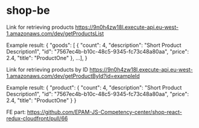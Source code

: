 # shop-be

Link for retrieving products        https://9n0h4zw18l.execute-api.eu-west-1.amazonaws.com/dev/getProductsList

Example result:
{
    "goods": [
        {
            "count": 4,
            "description": "Short Product Description1",
            "id": "7567ec4b-b10c-48c5-9345-fc73c48a80aa",
            "price": 2.4,
            "title": "ProductOne"
        },
    ...],
}


Link for retrieving products by ID  https://9n0h4zw18l.execute-api.eu-west-1.amazonaws.com/dev/getProductById?id=exampleId

Example result:
{
    "product": {
        "count": 4,
        "description": "Short Product Description1",
        "id": "7567ec4b-b10c-48c5-9345-fc73c48a80aa",
        "price": 2.4,
        "title": "ProductOne"
    }
}

FE part: https://github.com/EPAM-JS-Competency-center/shop-react-redux-cloudfront/pull/66
